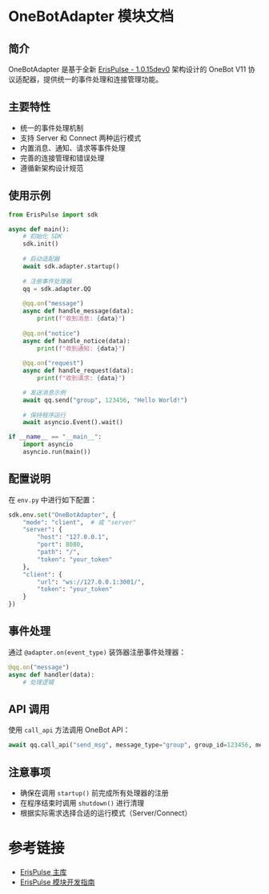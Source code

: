 # OneBotAdapter 模块文档

## 简介
OneBotAdapter 是基于全新 [ErisPulse - 1.0.15dev0](https://github.com/ErisPulse/ErisPulse/) 架构设计的 OneBot V11 协议适配器，提供统一的事件处理和连接管理功能。

## 主要特性
- 统一的事件处理机制
- 支持 Server 和 Connect 两种运行模式
- 内置消息、通知、请求等事件处理
- 完善的连接管理和错误处理
- 遵循新架构设计规范

## 使用示例

```python
from ErisPulse import sdk

async def main():
    # 初始化 SDK
    sdk.init()
    
    # 启动适配器
    await sdk.adapter.startup()
    
    # 注册事件处理器
    qq = sdk.adapter.QQ
    
    @qq.on("message")
    async def handle_message(data):
        print(f"收到消息: {data}")
    
    @qq.on("notice")
    async def handle_notice(data):
        print(f"收到通知: {data}")
    
    @qq.on("request")
    async def handle_request(data):
        print(f"收到请求: {data}")

    # 发送消息示例
    await qq.send("group", 123456, "Hello World!")
    
    # 保持程序运行
    await asyncio.Event().wait()

if __name__ == "__main__":
    import asyncio
    asyncio.run(main())
```

## 配置说明
在 `env.py` 中进行如下配置：

```python
sdk.env.set("OneBotAdapter", {
    "mode": "client",  # 或 "server"
    "server": {
        "host": "127.0.0.1",
        "port": 8080,
        "path": "/",
        "token": "your_token"
    },
    "client": {
        "url": "ws://127.0.0.1:3001/",
        "token": "your_token"
    }
})
```

## 事件处理
通过 `@adapter.on(event_type)` 装饰器注册事件处理器：
```python
@qq.on("message")
async def handler(data):
    # 处理逻辑
```

## API 调用
使用 `call_api` 方法调用 OneBot API：
```python
await qq.call_api("send_msg", message_type="group", group_id=123456, message="Hello!")
```

## 注意事项
- 确保在调用 `startup()` 前完成所有处理器的注册
- 在程序结束时调用 `shutdown()` 进行清理
- 根据实际需求选择合适的运行模式（Server/Connect）

# 参考链接

- [ErisPulse 主库](https://github.com/ErisPulse/ErisPulse/)
- [ErisPulse 模块开发指南](https://github.com/ErisPulse/ErisPulse/tree/main/docs/DEVELOPMENT.md)
